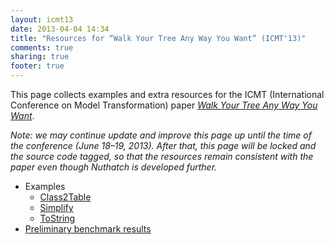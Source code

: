 ```yaml
---
layout: icmt13
date: 2013-04-04 14:34
title: "Resources for “Walk Your Tree Any Way You Want” (ICMT'13)"
comments: true
sharing: true
footer: true
---
```



This page collects examples and extra resources for the ICMT (International
Conference on Model Transformation) paper *[Walk Your Tree Any Way You
Want](http://softlang.uni-koblenz.de/nuthatch/)*. 


*Note: we may continue update and improve this page up until the time of
 the conference (June 18–19, 2013). After that, this page will be locked
 and the source code tagged, so that the resources remain consistent with
 the paper even though Nuthatch is developed further.*


* Examples
    * [Class2Table](/icmt13/examples/class2table.html)
    * [Simplify](/icmt13/examples/simplify.html)
    * [ToString](/icmt13/examples/tostring.html)
* [Preliminary benchmark results](/icmt13/benchmarks.html)
